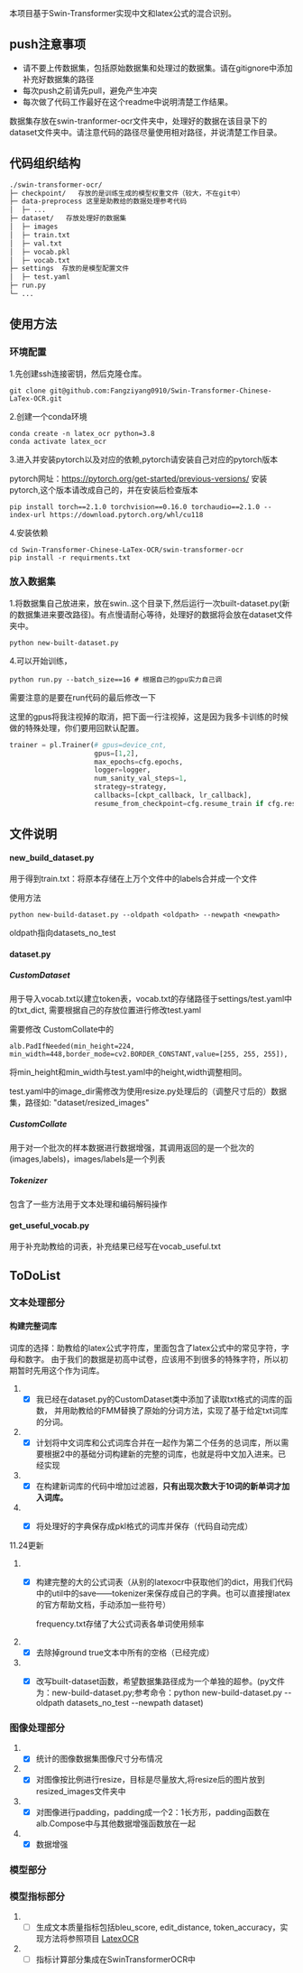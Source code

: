 本项目基于Swin-Transformer实现中文和latex公式的混合识别。

## push注意事项

- 请不要上传数据集，包括原始数据集和处理过的数据集。请在gitignore中添加补充好数据集的路径
- 每次push之前请先pull，避免产生冲突
- 每次做了代码工作最好在这个readme中说明清楚工作结果。

数据集存放在swin-tranformer-ocr文件夹中，处理好的数据在该目录下的dataset文件夹中。请注意代码的路径尽量使用相对路径，并说清楚工作目录。

## 代码组织结构

```bash
./swin-transformer-ocr/
├─ checkpoint/   存放的是训练生成的模型权重文件（较大，不在git中）
├─ data-preprocess 这里是助教给的数据处理参考代码
│  ├─ ...
├─ dataset/   存放处理好的数据集
│  ├─ images
│  ├─ train.txt
│  ├─ val.txt
│  ├─ vocab.pkl
│  ├─ vocab.txt
├─ settings  存放的是模型配置文件
│  ├─ test.yaml
├─ run.py
└─ ...
```

## 使用方法

### 环境配置

1.先创建ssh连接密钥，然后克隆仓库。

```
git clone git@github.com:Fangziyang0910/Swin-Transformer-Chinese-LaTex-OCR.git
```

2.创建一个conda环境

```
conda create -n latex_ocr python=3.8
conda activate latex_ocr
```

3.进入并安装pytorch以及对应的依赖,pytorch请安装自己对应的pytorch版本

pytorch网址：https://pytorch.org/get-started/previous-versions/
安装pytorch,这个版本请改成自己的，并在安装后检查版本

```
pip install torch==2.1.0 torchvision==0.16.0 torchaudio==2.1.0 --index-url https://download.pytorch.org/whl/cu118
```

4.安装依赖

```
cd Swin-Transformer-Chinese-LaTex-OCR/swin-transformer-ocr
pip install -r requirments.txt
```

### 放入数据集



1.将数据集自己放进来，放在swin..这个目录下,然后运行一次built-dataset.py(新的数据集进来要改路径)。有点慢请耐心等待，处理好的数据将会放在dataset文件夹中。

```
python new-built-dataset.py
```

4.可以开始训练，

```
python run.py --batch_size==16 # 根据自己的gpu实力自己调
```

需要注意的是要在run代码的最后修改一下

这里的gpus将我注视掉的取消，把下面一行注视掉，这是因为我多卡训练的时候做的特殊处理，你们要用回默认配置。

```python
trainer = pl.Trainer(# gpus=device_cnt,   
                     gpus=[1,2],
                     max_epochs=cfg.epochs,
                     logger=logger,
                     num_sanity_val_steps=1,
                     strategy=strategy,
                     callbacks=[ckpt_callback, lr_callback],
                     resume_from_checkpoint=cfg.resume_train if cfg.resume_train else None)
```

## 文件说明

#### new_build_dataset.py

用于得到train.txt：将原本存储在上万个文件中的labels合并成一个文件

使用方法

```
python new-build-dataset.py --oldpath <oldpath> --newpath <newpath>
```

oldpath指向datasets_no_test

#### dataset.py

##### CustomDataset

用于导入vocab.txt以建立token表，vocab.txt的存储路径于settings/test.yaml中的txt_dict, 需要根据自己的存放位置进行修改test.yaml

需要修改 CustomCollate中的

```
alb.PadIfNeeded(min_height=224, min_width=448,border_mode=cv2.BORDER_CONSTANT,value=[255, 255, 255]),
```

将min_height和min_width与test.yaml中的height,width调整相同。

test.yaml中的image_dir需修改为使用resize.py处理后的（调整尺寸后的）数据集，路径如: "dataset/resized_images"

##### CustomCollate

用于对一个批次的样本数据进行数据增强，其调用返回的是一个批次的(images,labels)，images/labels是一个列表

##### Tokenizer

包含了一些方法用于文本处理和编码解码操作

#### get_useful_vocab.py

用于补充助教给的词表，补充结果已经写在vocab_useful.txt

## ToDoList

### 文本处理部分

#### 构建完整词库

词库的选择：助教给的latex公式字符库，里面包含了latex公式中的常见字符，字母和数字。
由于我们的数据是初高中试卷，应该用不到很多的特殊字符，所以初期暂时先用这个作为词库。

1. - [x] 我已经在dataset.py的CustomDataset类中添加了读取txt格式的词库的函数， 并用助教给的FMM替换了原始的分词方法，实现了基于给定txt词库的分词。
2. - [x] 计划将中文词库和公式词库合并在一起作为第二个任务的总词库，所以需要根据2中的基础分词构建新的完整的词库，也就是将中文加入进来。已经实现
3. - [x] 在构建新词库的代码中增加过滤器，**只有出现次数大于10词的新单词才加入词库。**
4. - [x] 将处理好的字典保存成pkl格式的词库并保存（代码自动完成）



11.24更新

1. - [x] 构建完整的大的公式词表（从别的latexocr中获取他们的dict，用我们代码中的util中的save——tokenizer来保存成自己的字典。也可以直接搜latex的官方帮助文档，手动添加一些符号）

     frequency.txt存储了大公式词表各单词使用频率

2. - [x] 去除掉ground true文本中所有的空格（已经完成）

3. - [x] 改写built-dataset函数，希望数据集路径成为一个单独的超参。(py文件为：new-build-dataset.py;参考命令：python new-build-dataset.py --oldpath datasets_no_test --newpath dataset)


### 图像处理部分

1. - [x] 统计的图像数据集图像尺寸分布情况
2. - [x]  对图像按比例进行resize，目标是尽量放大,将resize后的图片放到resized_images文件夹中
3. - [x]  对图像进行padding，padding成一个2：1长方形，padding函数在alb.Compose中与其他数据增强函数放在一起
4. - [x]  数据增强

### 模型部分

### 模型指标部分

1. - [ ] 生成文本质量指标包括bleu_score, edit_distance, token_accuracy，实现方法将参照项目 [LatexOCR](https://github.com/lukas-blecher/LaTeX-OCR)
2. - [ ] 指标计算部分集成在SwinTransformerOCR中
